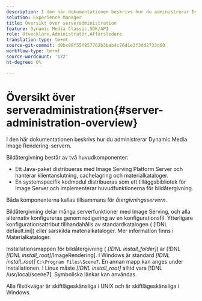 ```yaml
---
description: I den här dokumentationen beskrivs hur du administrerar Dynamic Media Image Rendering-servern.
solution: Experience Manager
title: Översikt över serveradministration
feature: Dynamic Media Classic,SDK/API
role: Utvecklare,Administratör,Affärsledare
translation-type: tm+mt
source-git-commit: d0bc88f55f857762b3bab4c76d1e3f3dd2733d60
workflow-type: tm+mt
source-wordcount: '172'
ht-degree: 0%

---
```



# Översikt över serveradministration{#server-administration-overview}

I den här dokumentationen beskrivs hur du administrerar Dynamic Media Image Rendering-servern.

Bildåtergivning består av två huvudkomponenter:

* Ett Java-paket distribueras med Image Serving Platform Server och hanterar klientanslutning, cachelagring och materialkataloger.
* En systemspecifik kodmodul distribueras som ett tilläggsbibliotek för Image Server och implementerar huvudfunktionerna för bildåtergivning.

Båda komponenterna kallas tillsammans för *återgivningsservern*.

Bildåtergivning delar många serverfunktioner med Image Serving, och alla alternativ konfigureras genom redigering av en konfigurationsfil. Ytterligare konfigurationsattribut tillhandahålls av standardkatalogen ( [!DNL default.ini]) eller särskilda materialkataloger. Mer information finns i Materialkataloger.

Installationsmappen för bildåtergivning ( *[!DNL install_folder]*) är [!DNL *[!DNL install_root]*/ImageRendering]. I Windows är standard *[!DNL install_root]* `C:\Program Files\Scene7`. En annan mapp kan anges under installationen. I Linux måste *[!DNL install_root]* alltid vara [!DNL /usr/local/scene7]. Symboliska länkar kan användas.

Alla filsökvägar är skiftlägeskänsliga i UNIX och är skiftlägeskänsliga i Windows.
